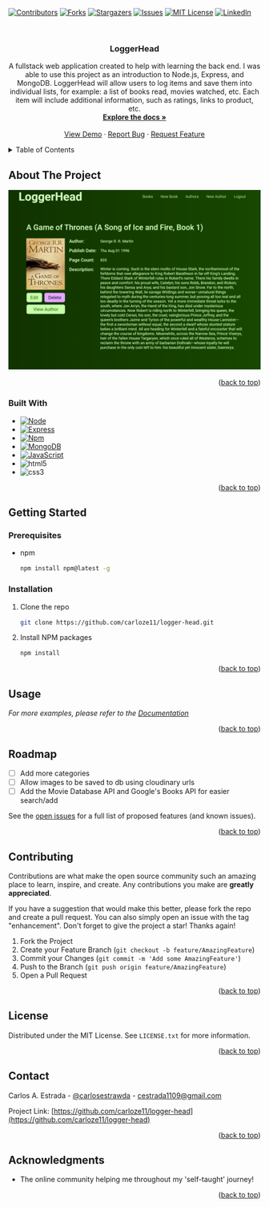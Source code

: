 <a name="readme-top"></a>

<!-- PROJECT SHIELDS -->
<!--
*** I'm using markdown "reference style" links for readability.
*** Reference links are enclosed in brackets [ ] instead of parentheses ( ).
*** See the bottom of this document for the declaration of the reference variables
*** for contributors-url, forks-url, etc. This is an optional, concise syntax you may use.
*** https://www.markdownguide.org/basic-syntax/#reference-style-links
-->

[![Contributors][contributors-shield]][contributors-url]
[![Forks][forks-shield]][forks-url]
[![Stargazers][stars-shield]][stars-url]
[![Issues][issues-shield]][issues-url]
[![MIT License][license-shield]](./LICENSE.txt)
[![LinkedIn][linkedin-shield]][linkedin-url]

<!-- PROJECT LOGO -->
<br />
<div align="center">
  <!-- <a href="https://github.com/carloze11/logger-head">
    <img src="images/logo.png" alt="Logo" width="80" height="80">
  </a> -->

<h3 align="center">LoggerHead</h3>

  <p align="center">
    A fullstack web application created to help with learning the back end. I was able to use this project as an introduction to Node.js, Express, and MongoDB. LoggerHead will allow users to log items and save them into individual lists, for example: a list of books read, movies watched, etc. Each item will include additional information, such as ratings, links to product, etc.  
    <br />
    <a href="https://github.com/carloze11/logger-head"><strong>Explore the docs »</strong></a>
    <br />
    <br />
    <a href="https://github.com/carloze11/logger-head">View Demo</a>
    ·
    <a href="https://github.com/carloze11/logger-head/issues">Report Bug</a>
    ·
    <a href="https://github.com/carloze11/logger-head/issues">Request Feature</a>
  </p>
</div>

<!-- TABLE OF CONTENTS -->
<details>
  <summary>Table of Contents</summary>
  <ol>
    <li>
      <a href="#about-the-project">About The Project</a>
      <ul>
        <li><a href="#built-with">Built With</a></li>
      </ul>
    </li>
    <li>
      <a href="#getting-started">Getting Started</a>
      <ul>
        <li><a href="#prerequisites">Prerequisites</a></li>
        <li><a href="#installation">Installation</a></li>
      </ul>
    </li>
    <li><a href="#usage">Usage</a></li>
    <li><a href="#roadmap">Roadmap</a></li>
    <li><a href="#contributing">Contributing</a></li>
    <li><a href="#license">License</a></li>
    <li><a href="#contact">Contact</a></li>
    <li><a href="#acknowledgments">Acknowledgments</a></li>
  </ol>
</details>

<!-- ABOUT THE PROJECT -->

## About The Project

![LoggerHead Screen Shot][product-screenshot] <!-- (https://example.com) -->

<p align="right">(<a href="#readme-top">back to top</a>)</p>

### Built With

-   [![Node][node.js]][node-url]
-   [![Express][express.js]][express-url]
-   [![Npm][npm]][npm-url]
-   [![MongoDB][mongodb.com]][mongodb-url]
-   [![JavaScript][javascript.com]][javascript-url]
-   ![html5]
-   ![css3]

<p align="right">(<a href="#readme-top">back to top</a>)</p>

<!-- GETTING STARTED -->

## Getting Started

### Prerequisites

-   npm
    ```sh
    npm install npm@latest -g
    ```

### Installation

1. Clone the repo
    ```sh
    git clone https://github.com/carloze11/logger-head.git
    ```
2. Install NPM packages
    ```sh
    npm install
    ```

<p align="right">(<a href="#readme-top">back to top</a>)</p>

<!-- USAGE EXAMPLES -->

## Usage

_For more examples, please refer to the [Documentation](https://example.com)_

<p align="right">(<a href="#readme-top">back to top</a>)</p>

<!-- ROADMAP -->

## Roadmap

-   [ ] Add more categories
-   [ ] Allow images to be saved to db using cloudinary urls
-   [ ] Add the Movie Database API and Google's Books API for easier search/add

See the [open issues](https://github.com/carloze11/logger-head/issues) for a full list of proposed features (and known issues).

<p align="right">(<a href="#readme-top">back to top</a>)</p>

<!-- CONTRIBUTING -->

## Contributing

Contributions are what make the open source community such an amazing place to learn, inspire, and create. Any contributions you make are **greatly appreciated**.

If you have a suggestion that would make this better, please fork the repo and create a pull request. You can also simply open an issue with the tag "enhancement".
Don't forget to give the project a star! Thanks again!

1. Fork the Project
2. Create your Feature Branch (`git checkout -b feature/AmazingFeature`)
3. Commit your Changes (`git commit -m 'Add some AmazingFeature'`)
4. Push to the Branch (`git push origin feature/AmazingFeature`)
5. Open a Pull Request

<p align="right">(<a href="#readme-top">back to top</a>)</p>

<!-- LICENSE -->

## License

Distributed under the MIT License. See `LICENSE.txt` for more information.

<p align="right">(<a href="#readme-top">back to top</a>)</p>

<!-- CONTACT -->

## Contact

Carlos A. Estrada - [@carlosestrawda](https://twitter.com/carlosestrawda) - cestrada1109@gmail.com

Project Link: [https://github.com/carloze11/logger-head](https://github.com/carloze11/logger-head)

<p align="right">(<a href="#readme-top">back to top</a>)</p>

<!-- ACKNOWLEDGMENTS -->

## Acknowledgments

-   The online community helping me throughout my 'self-taught' journey!

<p align="right">(<a href="#readme-top">back to top</a>)</p>

<!-- MARKDOWN LINKS & IMAGES -->
<!-- https://www.markdownguide.org/basic-syntax/#reference-style-links -->

[contributors-shield]: https://img.shields.io/github/contributors/carloze11/logger-head.svg?style=for-the-badge
[contributors-url]: https://github.com/carloze11/logger-head/graphs/contributors
[forks-shield]: https://img.shields.io/github/forks/carloze11/logger-head.svg?style=for-the-badge
[forks-url]: https://github.com/carloze11/logger-head/network/members
[stars-shield]: https://img.shields.io/github/stars/carloze11/logger-head.svg?style=for-the-badge
[stars-url]: https://github.com/carloze11/logger-head/stargazers
[issues-shield]: https://img.shields.io/github/issues/carloze11/logger-head.svg?style=for-the-badge
[issues-url]: https://github.com/carloze11/logger-head/issues
[license-shield]: https://img.shields.io/github/license/carloze11/logger-head?style=for-the-badge
[linkedin-shield]: https://img.shields.io/badge/-LinkedIn-black.svg?style=for-the-badge&logo=linkedin&colorB=555
[linkedin-url]: https://linkedin.com/in/carlosxestrada
[product-screenshot]: public/loggerhead-demo.png
[node.js]: https://img.shields.io/badge/node.js-6DA55F?style=for-the-badge&logo=node.js&logoColor=white
[node-url]: https://nodejs.org/en/
[express.js]: https://img.shields.io/badge/express.js-%23404d59.svg?style=for-the-badge&logo=express&logoColor=%2361DAFB
[express-url]: https://expressjs.com/
[npm]: https://img.shields.io/badge/NPM-%23000000.svg?style=for-the-badge&logo=npm&logoColor=white
[npm-url]: https://www.npmjs.com/
[mongodb.com]: https://img.shields.io/badge/MongoDB-%234ea94b.svg?style=for-the-badge&logo=mongodb&logoColor=white
[mongodb-url]: https://www.mongodb.com/
[javascript.com]: https://img.shields.io/badge/javascript-%23323330.svg?style=for-the-badge&logo=javascript&logoColor=%23F7DF1E
[javascript-url]: https://www.javascript.com/
[html5]: https://img.shields.io/badge/html5-%23E34F26.svg?style=for-the-badge&logo=html5&logoColor=white
[css3]: https://img.shields.io/badge/css3-%231572B6.svg?style=for-the-badge&logo=css3&logoColor=white
